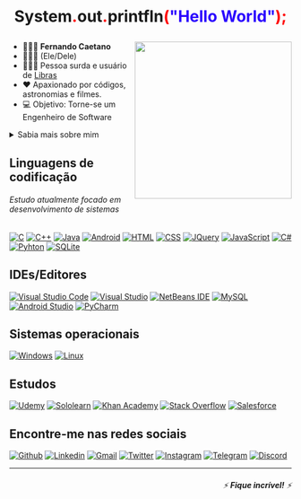 <h1 align="center"><p>System<span style="color: red;">.</span>out<span style="color: red;">.</span>printfln<span style="color: red;">(</span><span style="color: #2b00fe;">"Hello World"</span><span style="color: red;">);</span></p></h1>

<img src="https://lh3.googleusercontent.com/pw/AM-JKLXqbDt_wUplpiPvIFANEm5kmuEA34SNlG_50Eqowal9LZZ0wi9ERAEJXyirTzReaB-_1cEUfVFNiJLhX577UQpcG4ec6HgGBpv3S11Og-RlQvvusqKsOTbeNWIyNAtHOd0aOJTeL6yfIbr2gjPfBNLdsg=w560-h300-no?authuser=0" align="right" height="280">

* 👨🏻‍💻 **Fernando Caetano**
* 👨🏻‍🦱 (Ele/Dele)
* 🧏🏻‍♂️ Pessoa surda e usuário de [Libras](https://www.libras.com.br/)
* ♥ Apaxionado por códigos, astronomias e filmes.
* 💻 Objetivo: Torne-se um Engenheiro de Software

<details>
  <summary>Sabia mais sobre mim</summary>
  
Sou bacharelado em **Sistemas de Informação** pela Faculdade Pitágoras de Belo Horizonte, apaixonado pela área de programação e de TI. Me interessei por programação porque sou muito curioso e gosto de entender como as coisas funcionam e são criadas. Como sempre fui apaixonado por computadores, vi na programação uma oportunidade de entrar em uma área em crescimento e que pode me fazer um profissional mais realizado. Tenho conhecimento algumas linguagens de programação como **C++** e **Front-End**.
Estudo atualmente focado em desenvolvimento de sistemas, como **C++**, **C#**, **Java**, **JavaScript**, **Python** e entre outras linguagens.

</details>

## Linguagens de codificação

###### _Estudo atualmente focado em desenvolvimento de sistemas_
[![C](https://img.shields.io/badge/C-869EFF?style=for-the-badge&logo=c&logoColor=white)](https://www.programiz.com/c-programming)
[![C++](https://img.shields.io/badge/C%2B%2B-00599C?style=for-the-badge&logo=c%2B%2B&logoColor=white)](https://www.cplusplus.com/doc/tutorial/)
[![Java](https://img.shields.io/badge/Java-ED8B00?style=for-the-badge&logo=java&logoColor=white)](https://docs.oracle.com/javase/tutorial/java/index.html)
[![Android](https://img.shields.io/badge/Android-3DDC84?style=for-the-badge&logo=android&logoColor=white)](https://developer.android.com/)
[![HTML](https://img.shields.io/badge/HTML-E34F26?style=for-the-badge&logo=html5&logoColor=white)](https://html.spec.whatwg.org/)
[![CSS](https://img.shields.io/badge/CSS-1572B6?&style=for-the-badge&logo=css3&logoColor=white)](https://www.w3.org/Style/CSS/Overview.en.html)
[![JQuery](https://img.shields.io/badge/jQuery-0769AD?style=for-the-badge&logo=jquery&logoColor=white)](https://jquery.com/)
[![JavaScript](https://img.shields.io/badge/JavaScript-323330?style=for-the-badge&logo=javascript&logoColor=F7DF1E)](https://www.javascript.com/)
[![C#](https://img.shields.io/badge/C%23-65008F?style=for-the-badge&logo=c-sharp&logoColor=white)](https://docs.microsoft.com/dotnet/csharp/)
[![Pyhton](https://img.shields.io/badge/Python-FFD43B?style=for-the-badge&logo=python&logoColor=darkgreen)](https://www.python.org/)
[![SQLite](https://img.shields.io/badge/SQL-07405E?style=for-the-badge&logo=sqlite&logoColor=white)](https://www.w3schools.com/sql/)

## IDEs/Editores

[![Visual Studio Code](https://img.shields.io/badge/Visual_Studio_Code-0078D4?style=for-the-badge&logo=visual%20studio%20code&logoColor=white)](https://code.visualstudio.com/)
[![Visual Studio](https://img.shields.io/badge/Visual_Studio-5C2D91?style=for-the-badge&logo=visual%20studio&logoColor=white)](https://visualstudio.microsoft.com/)
[![NetBeans IDE](https://img.shields.io/badge/NetBeans_IDE-1B6AC6.svg?style=for-the-badge&logo=apache-netbeans-ide&logoColor=white)](https://netbeans.apache.org/download/index.html)
[![MySQL](https://img.shields.io/badge/MySQL-00000F?style=for-the-badge&logo=mysql&logoColor=white)](https://www.mysql.com/)
[![Android Studio](https://img.shields.io/badge/Android_Studio-3DDC84?style=for-the-badge&logo=android-studio&logoColor=white)](https://developer.android.com/studio)
[![PyCharm](https://img.shields.io/badge/pycharm-143?style=for-the-badge&logo=pycharm&logoColor=black&color=black&labelColor=green)](https://www.jetbrains.com/pycharm/download/)

## Sistemas operacionais

[![Windows](https://img.shields.io/badge/Windows-0078D6?style=for-the-badge&logo=windows&logoColor=white&link=https://www.microsoft.com/windows/)](https://www.microsoft.com/windows/)
[![Linux](https://img.shields.io/badge/Linux-FCC624?style=for-the-badge&logo=linux&logoColor=black)](https://www.kernel.org/)

## Estudos

[![Udemy](https://img.shields.io/badge/Udemy-65008F?style=for-the-badge&logo=Udemy&logoColor=white&link=https://www.udemy.com/user/fernando-caetano-15/)](https://www.udemy.com/user/fernando-caetano-15/)
[![Sololearn](https://img.shields.io/badge/-Sololearn-3a464b?style=for-the-badge&logo=Sololearn&logoColor=white&link=https://www.sololearn.com/profile/10676714)](https://www.sololearn.com/profile/10676714)
[![Khan Academy](https://img.shields.io/badge/Khan%20Academy-14BF96?style=for-the-badge&logo=Khan%20Academy&logoColor=white&link=https://pt.khanacademy.org/profile/ferdicayet/)](https://pt.khanacademy.org/profile/ferdicayet/)
[![Stack Overflow](https://img.shields.io/badge/Stack_Overflow-FE7A16?style=for-the-badge&logo=stack-overflow&logoColor=white)](https://pt.stackoverflow.com/)
[![Salesforce](https://img.shields.io/badge/Salesforce-00A1E0?style=for-the-badge&logo=Salesforce&logoColor=white)](https://trailblazer.me/id/fercaetano)

## Encontre-me nas redes sociais

[![Github](https://img.shields.io/badge/GitHub-100000?style=for-the-badge&logo=github&logoColor=white&link=https://github.com/FerdiCayet/)](https://github.com/FerdiCayet/) 
[![Linkedin](https://img.shields.io/badge/LinkedIn-0077B5?style=for-the-badge&logo=linkedin&logoColor=white&link=https://www.linkedin.com/in/fercaetano/)](https://www.linkedin.com/in/fercaetano)
[![Gmail](https://img.shields.io/badge/Gmail-D14836?style=for-the-badge&logo=gmail&logoColor=white&link=mailto:fernkndy@gmail.com)](mailto:fernkndy@gmail.com)
[![Twitter](https://img.shields.io/badge/Twitter-1DA1F2?style=for-the-badge&logo=twitter&logoColor=white&link=https://twitter.com/FerdiCayet)](https://twitter.com/FerdiCayet)
[![Instagram](https://img.shields.io/badge/Instagram-E4405F?style=for-the-badge&logo=instagram&logoColor=white&link=https://www.instagram/ferdicayet)](https://www.instagram/ferdicayet)
[![Telegram](https://img.shields.io/badge/-Telegram-2CA5E0?style=for-the-badge&logo=telegram&logoColor=white&link=https://t.me/ferdicayet/)](https://t.me/ferdicayet/)
[![Discord](https://img.shields.io/badge/Discord-7289DA?style=for-the-badge&logo=discord&logoColor=white&link=http://tiny.cc/d7lhuz)](http://tiny.cc/d7lhuz)

<hr>

<h6 align="right"> 
  
  ⚡ _**Fique incrível!**_ ⚡
  
</h6>
